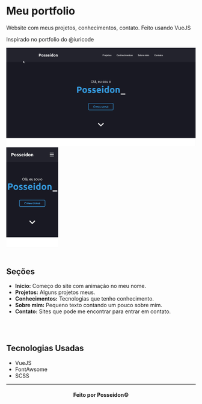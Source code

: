 <h1> Meu portfolio </h1>

<p> Website com meus projetos, conhecimentos, contato. Feito usando VueJS</p>
<p> Inspirado no portfolio do @iuricode  </p>

<img src="PortfolioDesktop.gif" alt="Portfolio Desktop" width="512"/>
<img src="PortfolioMobile.jfif" alt="Portfolio Mobile" height="268"/>

<br>
<br>

<h2>Seções</h2>

- <b>Inicio:</b> Começo do site com animação no meu nome.
- <b>Projetos:</b> Alguns projetos meus.
- <b>Conhecimentos:</b> Tecnologias que tenho conhecimento.
- <b>Sobre mim:</b> Pequeno texto contando um pouco sobre mim.
- <b>Contato:</b> Sites que pode me encontrar para entrar em contato.

<br>
<br>

<h2>Tecnologias Usadas</h2>

- VueJS
- FontAwsome
- SCSS

<hr>
<h4 align="center">Feito por Posseidon&#169;</h4>
